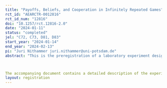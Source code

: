 ```yaml
---
title: "Payoffs, Beliefs, and Cooperation in Infinitely Repeated Games"
rct_id: "AEARCTR-0012816"
rct_id_num: "12816"
doi: "10.1257/rct.12816-2.0"
date: "2024-01-11"
status: "completed"
jel: "C72, C73, D81, D83"
start_year: "2024-01-14"
end_year: "2024-02-13"
pi: "Juri Nithammer juri.nithammer@uni-potsdam.de"
abstract: "This is the preregistration of a laboratory experiment designed as an empirical test of our paper ``Payoffs, Beliefs, and Cooperation in Infinitely Repeated Games," available at SSRN 4491762. 

The accompanying document contains a detailed description of the experimental design and procedures, the hypotheses and planned statistical analysis, the results of the power analysis, as well as the instructions from the experiment."
layout: registration
---
```



